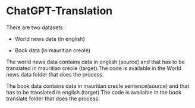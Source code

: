 # ChatGPT-Translation

There are two datasets :

- World news data (in english)

- Book data (in mauritian creole)

The world news data contains data in english (source) and that has to be translated in mauritian creole (target).The code is available in the World news data folder that does the process.

The book data contains data in mauritian creole sentence(source) and that has to be translated in english (target).The code is available in the book translate folder that does the process.
